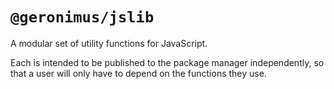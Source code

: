 # `@geronimus/jslib`

A modular set of utility functions for JavaScript.

Each is intended to be published to the package manager independently, so that a user will only have to depend on the functions they use.

